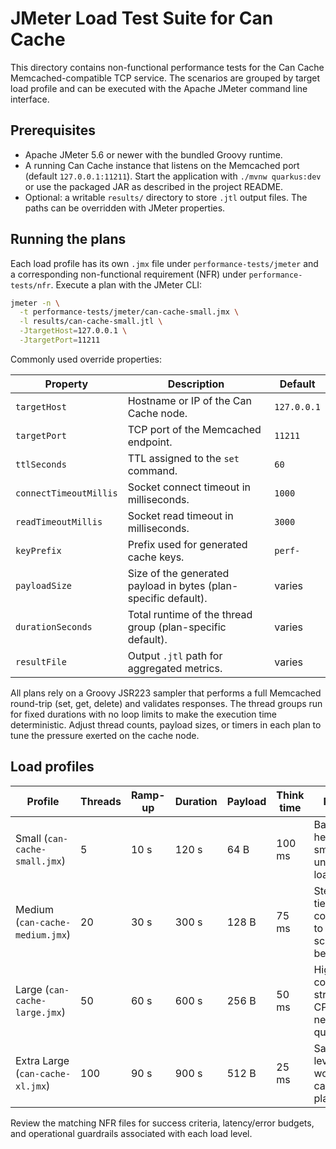 # JMeter Load Test Suite for Can Cache

This directory contains non-functional performance tests for the Can Cache
Memcached-compatible TCP service. The scenarios are grouped by target load
profile and can be executed with the Apache JMeter command line interface.

## Prerequisites

* Apache JMeter 5.6 or newer with the bundled Groovy runtime.
* A running Can Cache instance that listens on the Memcached port (default
  `127.0.0.1:11211`). Start the application with `./mvnw quarkus:dev` or use the
  packaged JAR as described in the project README.
* Optional: a writable `results/` directory to store `.jtl` output files. The
  paths can be overridden with JMeter properties.

## Running the plans

Each load profile has its own `.jmx` file under `performance-tests/jmeter` and a
corresponding non-functional requirement (NFR) under `performance-tests/nfr`.
Execute a plan with the JMeter CLI:

```bash
jmeter -n \
  -t performance-tests/jmeter/can-cache-small.jmx \
  -l results/can-cache-small.jtl \
  -JtargetHost=127.0.0.1 \
  -JtargetPort=11211
```

Commonly used override properties:

| Property | Description | Default |
| --- | --- | --- |
| `targetHost` | Hostname or IP of the Can Cache node. | `127.0.0.1` |
| `targetPort` | TCP port of the Memcached endpoint. | `11211` |
| `ttlSeconds` | TTL assigned to the `set` command. | `60` |
| `connectTimeoutMillis` | Socket connect timeout in milliseconds. | `1000` |
| `readTimeoutMillis` | Socket read timeout in milliseconds. | `3000` |
| `keyPrefix` | Prefix used for generated cache keys. | `perf-` |
| `payloadSize` | Size of the generated payload in bytes (plan-specific default). | varies |
| `durationSeconds` | Total runtime of the thread group (plan-specific default). | varies |
| `resultFile` | Output `.jtl` path for aggregated metrics. | varies |

All plans rely on a Groovy JSR223 sampler that performs a full Memcached
round-trip (set, get, delete) and validates responses. The thread groups run for
fixed durations with no loop limits to make the execution time deterministic.
Adjust thread counts, payload sizes, or timers in each plan to tune the pressure
exerted on the cache node.

## Load profiles

| Profile | Threads | Ramp-up | Duration | Payload | Think time | Purpose |
| --- | --- | --- | --- | --- | --- | --- |
| Small (`can-cache-small.jmx`) | 5 | 10 s | 120 s | 64 B | 100 ms | Baseline health & smoke under light load. |
| Medium (`can-cache-medium.jmx`) | 20 | 30 s | 300 s | 128 B | 75 ms | Steady mid-tier concurrency to validate scaling behavior. |
| Large (`can-cache-large.jmx`) | 50 | 60 s | 600 s | 256 B | 50 ms | High concurrency stressing CPU and network queues. |
| Extra Large (`can-cache-xl.jmx`) | 100 | 90 s | 900 s | 512 B | 25 ms | Saturation-level workload for capacity planning. |

Review the matching NFR files for success criteria, latency/error budgets, and
operational guardrails associated with each load level.
